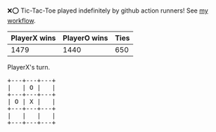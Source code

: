 :x::o: Tic-Tac-Toe played indefinitely by github action runners! See [my workflow](.github/workflows/play.yaml).

|PlayerX wins|PlayerO wins|Ties|
|-|-|-|
|1479|1440|650|

PlayerX's turn.

<pre>
+---+---+---+
|   | O |   |
+---+---+---+
| O | X |   |
+---+---+---+
|   |   |   |
+---+---+---+
</pre>